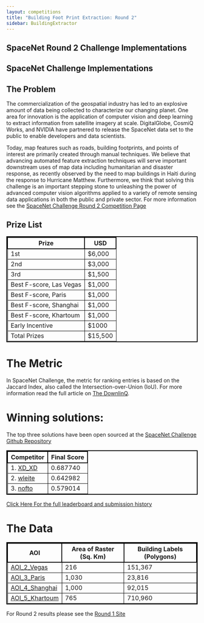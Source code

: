 ```yaml
---
layout: competitions
title: "Building Foot Print Extraction: Round 2"
sidebar: BuildingExtractor
---
```

## SpaceNet Round 2 Challenge Implementations
## SpaceNet Challenge Implementations

## The Problem
The commercialization of the geospatial industry has led to an explosive amount of data being collected to characterize our changing planet. One area for innovation is the application of computer vision and deep learning to extract information from satellite imagery at scale. DigitalGlobe, CosmiQ Works, and NVIDIA have partnered to release the SpaceNet data set to the public to enable developers and data scientists.

Today, map features such as roads, building footprints, and points of interest are primarily created through manual techniques. We believe that advancing automated feature extraction techniques will serve important downstream uses of map data including humanitarian and disaster response, as recently observed by the need to map buildings in Haiti during the response to Hurricane Matthew. Furthermore, we think that solving this challenge is an important stepping stone to unleashing the power of advanced computer vision algorithms applied to a variety of remote sensing data applications in both the public and private sector.
For more information see the [SpaceNet Challenge Round 2 Competition Page](http://crowdsourcing.topcoder.com/spacenet)




## Prize List

<style> table{
    border-collapse: collapse;
    border-spacing: 0;
    border:2px solid #000000;
}

th{
    border:2px solid #000000;
}

td{
    border:1px solid #000000;
}
</style>

| Prize              |             USD         |
|--------------------|-------------------------|
|  1st               |           $6,000       |
|  2nd               |            $3,000       |
|  3rd               |            $1,500       |
|  Best F-score, Las Vegas              |            $1,000    |
|  Best F-score, Paris              |            $1,000    |
|  Best F-score, Shanghai              |            $1,000    |
|  Best F-score, Khartoum              |            $1,000    |
|  Early Incentive  |              $1000      |
|  Total Prizes     |           $15,500       |



# The Metric
In SpaceNet Challenge, the metric for ranking entries is based on the Jaccard Index, also called the Intersection-over-Union (IoU).
For more information read the full article on [The DownlinQ](https://medium.com/the-downlinq/2nd-spacenet-competition-winners-code-release-c7473eea7c11).




# Winning solutions:
The top three solutions have been open sourced at the [SpaceNet Challenge Github Repository](https://github.com/SpaceNetChallenge/BuildingDetectors_Round2) 

<style> table{
    border-collapse: collapse;
    border-spacing: 0;
    border:2px solid #000000;
}

th{
    border:2px solid #000000;
}

td{
    border:1px solid #000000;
}
</style>

| Competitor             |             Final Score         |
|-------------------|-------------------------|
|1. [XD_XD](https://github.com/SpaceNetChallenge/BuildingDetectors_Round2/tree/master/1-XD_XD) | 0.687740 |
|2. [wleite](https://github.com/SpaceNetChallenge/BuildingDetectors_Round2/tree/master/2-wleite) | 0.642982 |
|3. [nofto](https://github.com/SpaceNetChallenge/BuildingDetectors_Round2/tree/master/3-nofto) | 0.579014 |


[Click Here For the full leaderboard and submission history](https://community.topcoder.com/longcontest/stats/?module=ViewOverview&rd=16892)

# The Data
<style> table{
    border-collapse: collapse;
    border-spacing: 0;
    border:2px solid #000000;
}

th{
    border:2px solid #000000;
}

td{
    border:1px solid #000000;
}
</style>

| AOI            | Area of Raster (Sq. Km) | Building Labels (Polygons) |
|----------------|-------------------------|----------------------------|
| [AOI_2_Vegas](/AOI_Lists/AOI_2_Vegas.html)     | 216                     | 151,367                    |
| [AOI_3_Paris](/AOI_Lists/AOI_3_Paris.html)    | 1,030                   | 23,816                     |
| [AOI_4_Shanghai](/AOI_Lists/AOI_4_Shanghai.html) | 1,000                   | 92,015                     |
| [AOI_5_Khartoum](/AOI_Lists/AOI_5_Khartoum.html) | 765                     | 710,960                    |




For Round 2 results please see the [Round 1 Site](/Competitions/Competition1.html)